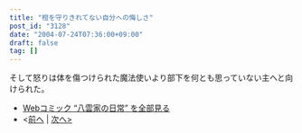 ```yaml
---
title: "橙を守りきれてない自分への悔しさ"
post_id: "3128"
date: "2004-07-24T07:36:00+09:00"
draft: false
tag: []
---
```


そして怒りは体を傷つけられた魔法使いより部下を何とも思っていない主へと向けられた。

* [Webコミック “八雲家の日常” を全部見る](/tag/yakumo-family?order=ASC)
* <[前へ](/3127) | [次へ>](/3129)
